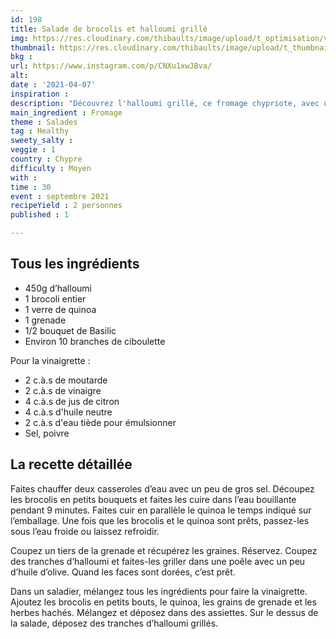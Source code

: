 ```yaml
---
id: 198
title: Salade de brocolis et halloumi grillé
img: https://res.cloudinary.com/thibaults/image/upload/t_optimisation/v1617907670/Recipes/20210407_salade_brocolis_halloumi.jpg
thumbnail: https://res.cloudinary.com/thibaults/image/upload/t_thumbnail_josie/v1617907670/Recipes/20210407_salade_brocolis_halloumi.jpg
bkg : 
url: https://www.instagram.com/p/CNXu1xwJBva/
alt: 
date : '2021-04-07'
inspiration : 
description: "Découvrez l'halloumi grillé, ce fromage chypriote, avec une salade originale à base de brocoli"
main_ingredient : Fromage
theme : Salades
tag : Healthy
sweety_salty : 
veggie : 1
country : Chypre
difficulty : Moyen
with : 
time : 30
event : septembre 2021
recipeYield : 2 personnes
published : 1

---
```


## Tous les ingrédients
 - 450g d’halloumi
 - 1 brocoli entier
 - 1 verre de quinoa
 - 1 grenade
 - 1/2 bouquet de Basilic
 - Environ 10 branches de ciboulette

Pour la vinaigrette :
 - 2 c.à.s de moutarde
 - 2 c.à.s de vinaigre
 - 4 c.à.s de jus de citron
 - 4 c.à.s d'huile neutre
 - 2 c.à.s d'eau tiède pour émulsionner
 - Sel, poivre

## La recette détaillée
Faites chauffer deux casseroles d’eau avec un peu de gros sel. Découpez les brocolis en petits bouquets et faites les cuire dans l’eau bouillante pendant 9 minutes. Faites cuir en parallèle le quinoa le temps indiqué sur l’emballage. Une fois que les brocolis et le quinoa sont prêts, passez-les sous l’eau froide ou laissez refroidir.

Coupez un tiers de la grenade et récupérez les graines. Réservez. Coupez des tranches d’halloumi et faites-les griller dans une poêle avec un peu d’huile d’olive. Quand les faces sont dorées, c’est prêt.

Dans un saladier, mélangez tous les ingrédients pour faire la vinaigrette. Ajoutez les brocolis en petits bouts, le quinoa, les grains de grenade et les herbes hachés. Mélangez et déposez dans des assiettes. Sur le dessus de la salade, déposez des tranches d’halloumi grillés.